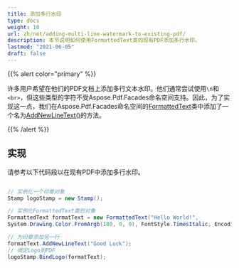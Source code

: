 ```yaml
---
title: 添加多行水印
type: docs
weight: 10
url: zh/net/adding-multi-line-watermark-to-existing-pdf/
description: 本节说明如何使用FormattedText类向现有PDF添加多行水印。
lastmod: "2021-06-05"
draft: false
---
```


{{% alert color="primary" %}}

许多用户希望在他们的PDF文档上添加多行文本水印。他们通常尝试使用`\n`和`<br>`，但这些类型的字符不受Aspose.Pdf.Facades命名空间支持。因此，为了实现这一点，我们在Aspose.Pdf.Facades命名空间的[FormattedText](https://reference.aspose.com/pdf/net/aspose.pdf.facades/formattedtext)类中添加了一个名为[AddNewLineText()](https://reference.aspose.com/pdf/net/aspose.pdf.facades/formattedtext/methods/addnewlinetext/index)的方法。

{{% /alert %}}

## 实现

请参考以下代码段以在现有PDF中添加多行水印。

```csharp

// 实例化一个印章对象
Stamp logoStamp = new Stamp();

// 实例化FormattedText类的对象
FormattedText formatText = new FormattedText("Hello World!",
System.Drawing.Color.FromArgb(180, 0, 0), FontStyle.TimesItalic, EncodingType.Winansi, false, 50);

// 为印章添加另一行
formatText.AddNewLineText("Good Luck");
// 绑定Logo到PDF
logoStamp.BindLogo(formatText);
```